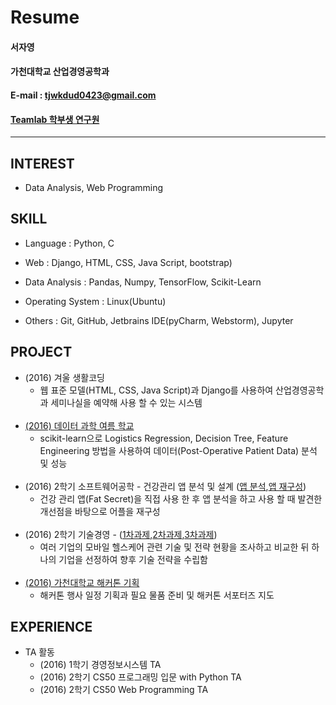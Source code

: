 # Resume
#### 서자영
#### 가천대학교 산업경영공학과
#### E-mail : tjwkdud0423@gmail.com
#### [Teamlab 학부생 연구원](https://github.com/TeamLab) 
-----
## INTEREST
- Data Analysis, Web Programming

## SKILL
- Language : Python, C

- Web : Django, HTML, CSS, Java Script, bootstrap)

- Data Analysis : Pandas, Numpy, TensorFlow, Scikit-Learn

- Operating System : Linux(Ubuntu)

- Others : Git, GitHub, Jetbrains IDE(pyCharm, Webstorm), Jupyter

## PROJECT
- (2016) 겨울 생활코딩
	- 웹 표준 모델(HTML, CSS, Java Script)과 Django를 사용하여 산업경영공학과 세미나실을 예약해 사용 할  수 있는 시스템 
<br/><br/>
- [(2016) 데이터 과학 여름 학교](http://www.slideshare.net/secret/qqci5maNeXIGz7)
  	- scikit-learn으로 Logistics Regression, Decision Tree, Feature Engineering 방법을 사용하여 데이터(Post-Operative Patient Data) 분석 및 성능 
<br/><br/>
- (2016) 2학기 소프트웨어공학 - 건강관리 앱 분석 및 설계 ([앱 분석](https://www.slideshare.net/secret/H8fswxtOJ9dJME),[앱 재구성](https://www.slideshare.net/secret/f38BZzxwradMJQ))
	- 건강 관리 앱(Fat Secret)을 직접 사용 한 후 앱 분석을 하고 사용 할 때 발견한 개선점을 바탕으로 어플을 재구성
<br/><br/>
- (2016) 2학기 기술경영 - ([1차과제](https://www.slideshare.net/secret/FrIUOzbuzenAk2),[2차과제](https://www.slideshare.net/secret/6M9cJsicVd5ga),[3차과제](https://www.slideshare.net/secret/78yCXFPNse2rVW))	
	- 여러  기업의 모바일 헬스케어 관련 기술 및 전략 현황을 조사하고 비교한 뒤 하나의 기업을 선정하여 향후 기술 전략을 수립함
<br/><br/>
- [(2016) 가천대학교 해커톤 기획](https://github.com/TeamLab/gachonhackday2016)
	- 해커톤 행사 일정 기획과 필요 물품 준비 및 해커톤 서포터즈 지도

## EXPERIENCE	
- TA 활동
	- (2016) 1학기 경영정보시스템 TA
	- (2016) 2학기 CS50 프로그래밍 입문 with Python TA
	- (2016) 2학기 CS50 Web Programming TA
